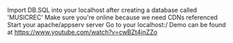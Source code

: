 Import DB.SQL into your localhost after creating a database called 'MUSICREC'
Make sure you're online because we need CDNs referenced
Start your apache/appserv server
Go to your localhost:<port>/<filename>
Demo can be found at https://www.youtube.com/watch?v=cwBZt4jnZZo
